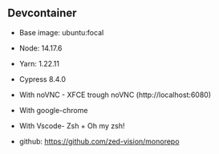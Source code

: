 ## Devcontainer

- Base image: ubuntu:focal
- Node: 14.17.6
- Yarn: 1.22.11
- Cypress 8.4.0
- With noVNC - XFCE trough noVNC (http://localhost:6080)
- With google-chrome
- With Vscode- Zsh + Oh my zsh!

- github: https://github.com/zed-vision/monorepo
